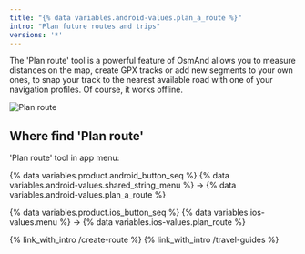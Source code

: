 ```yaml
---
title: "{% data variables.android-values.plan_a_route %}"
intro: "Plan future routes and trips"
versions: '*'
---
```


The 'Plan route' tool is a powerful feature of OsmAnd allows you to measure distances on the map, create GPX tracks or add new segments to your own ones, to snap your track to the nearest available road with one of your navigation profiles. Of course, it works offline.

![Plan route](/assets/images/plan-route/plan_route.png)

## Where find 'Plan route'

'Plan route' tool in app menu:

{% data variables.product.android_button_seq %} {% data variables.android-values.shared_string_menu %} → {% data variables.android-values.plan_a_route %}

{% data variables.product.ios_button_seq %} {% data variables.ios-values.menu %} → {% data variables.ios-values.plan_route %}






{% link_with_intro /create-route %}
{% link_with_intro /travel-guides %}


